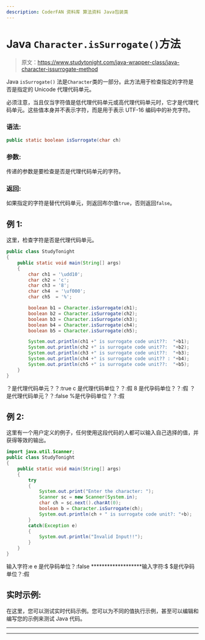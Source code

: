 ```yaml
---
description: CoderFAN 资料库 算法资料 Java包装类
---
```


# Java `Character.isSurrogate()`方法

> 原文：<https://www.studytonight.com/java-wrapper-class/java-character-issurrogate-method>

Java `isSurrogate()` 法是`Character`类的一部分。此方法用于检查指定的字符是否是指定的 Unicode 代理代码单元。

必须注意，当且仅当字符值是低代理代码单元或高代理代码单元时，它才是代理代码单元。这些值本身并不表示字符，而是用于表示 UTF-16 编码中的补充字符。

### 语法:

```java
public static boolean isSurrogate(char ch)
```

### 参数:

传递的参数是要检查是否是代理代码单元的字符。

### 返回:

如果指定的字符是替代代码单元，则返回布尔值`true`，否则返回`false`。

## 例 1:

这里，检查字符是否是代理代码单元。

```java
public class StudyTonight
{  
	public static void main(String[] args)
	{  
		char ch1 = '\udd10';  
		char ch2 = 'c';  
		char ch3 = '8';  
		char ch4  = '\uf000';   
		char ch5  = '%';  

		boolean b1 = Character.isSurrogate(ch1);  
		boolean b2 = Character.isSurrogate(ch2);  
		boolean b3 = Character.isSurrogate(ch3);  
		boolean b4 = Character.isSurrogate(ch4);  
		boolean b5 = Character.isSurrogate(ch5);  

		System.out.println(ch1 +" is surrogate code unit??:  "+b1);  
		System.out.println(ch2 +" is surrogate code unit??:  "+b2);  
		System.out.println(ch3 +" is surrogate code unit??:  "+b3);  
		System.out.println(ch4 +" is surrogate code unit?? : "+b4);  
		System.out.println(ch5 +" is surrogate code unit??:  "+b5);  
	}  
} 
```

？是代理代码单元？？:true
c 是代理代码单位？？:假
8 是代孕码单位？？:假
？是代理代码单元？？:false
%是代孕码单位？？:假

## 例 2:

这里有一个用户定义的例子，任何使用这段代码的人都可以输入自己选择的值，并获得等效的输出。

```java
import java.util.Scanner; 
public class StudyTonight
{  
	public static void main(String[] args)
	{  
		try
		{
			System.out.print("Enter the character: ");  
			Scanner sc = new Scanner(System.in);         
			char ch = sc.next().charAt(0);  
			boolean b = Character.isSurrogate(ch);
			System.out.println(ch + " is surrogate code unit?: "+b);
		}
		catch(Exception e)
		{
			System.out.println("Invalid Input!!");
		}
	}  
}
```

输入字符:e
e 是代孕码单位？:false
*******************输入字符:$
$是代孕码单位？:假

## 实时示例:

在这里，您可以测试实时代码示例。您可以为不同的值执行示例，甚至可以编辑和编写您的示例来测试 Java 代码。

* * *

* * *